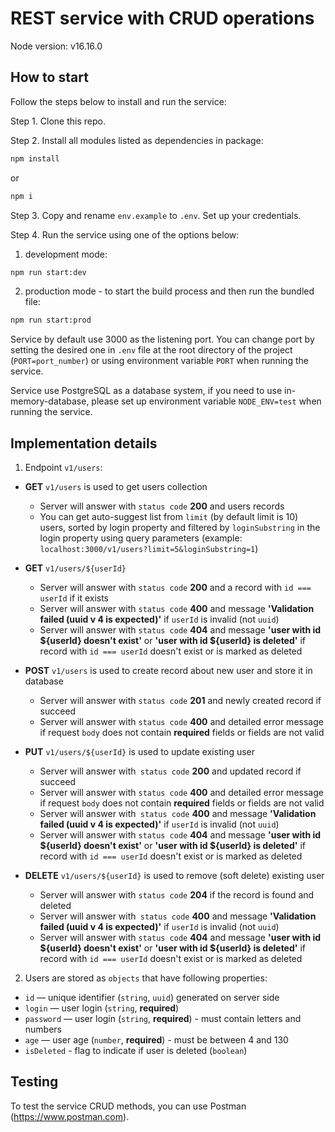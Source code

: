 # REST service with CRUD operations

Node version: v16.16.0

## How to start

Follow the steps below to install and run the service:

Step 1. Clone this repo.

Step 2. Install all modules listed as dependencies in package:

```bash
npm install
```

or

```bash
npm i
```

Step 3. Copy and rename `env.example` to `.env`. Set up your credentials.

Step 4. Run the service using one of the options below:

1. development mode:

```bash
npm run start:dev
```

2. production mode - to start the build process and then run the bundled file:

```bash
npm run start:prod
```

Service by default use 3000 as the listening port. You can change port by setting the desired one in `.env` file at the root directory of the project (`PORT=port_number`) or using environment variable `PORT` when running the service.

Service use PostgreSQL as a database system, if you need to use in-memory-database, please set up environment variable `NODE_ENV=test` when running the service.

## Implementation details

1. Endpoint `v1/users`:

- **GET** `v1/users` is used to get users collection

  - Server will answer with `status code` **200** and users records
  - You can get auto-suggest list from `limit` (by default limit is 10) users, sorted by login property and filtered by `loginSubstring` in the login property using query parameters (example: `localhost:3000/v1/users?limit=5&loginSubstring=1`)

- **GET** `v1/users/${userId}`

  - Server will answer with `status code` **200** and a record with `id === userId` if it exists
  - Server will answer with `status code` **400** and message **'Validation failed (uuid v 4 is expected)'**
    if `userId` is invalid (not `uuid`)
  - Server will answer with `status code` **404** and message **'user with id \${userId} doesn't exist'** or **'user with id \${userId} is deleted'** if record with `id === userId` doesn't exist or is marked as deleted

- **POST** `v1/users` is used to create record about new user and store it in database

  - Server will answer with `status code` **201** and newly created record if succeed
  - Server will answer with `status code` **400** and detailed error message if request `body` does not contain **required** fields or fields are not valid

- **PUT** `v1/users/${userId}` is used to update existing user

  - Server will answer with` status code` **200** and updated record if succeed
  - Server will answer with `status code` **400** and detailed error message if request `body` does not contain **required** fields or fields are not valid
  - Server will answer with` status code` **400** and message **'Validation failed (uuid v 4 is expected)'** if `userId` is invalid (not `uuid`)
  - Server will answer with `status code` **404** and message **'user with id \${userId} doesn't exist'** or **'user with id \${userId} is deleted'** if record with `id === userId` doesn't exist or is marked as deleted

- **DELETE** `v1/users/${userId}` is used to remove (soft delete) existing user
  - Server will answer with `status code` **204** if the record is found and deleted
  - Server will answer with` status code` **400** and message **'Validation failed (uuid v 4 is expected)'** if `userId` is invalid (not `uuid`)
  - Server will answer with `status code` **404** and message **'user with id \${userId} doesn't exist'** or **'user with id \${userId} is deleted'** if record with `id === userId` doesn't exist or is marked as deleted

2. Users are stored as `objects` that have following properties:

- `id` — unique identifier (`string`, `uuid`) generated on server side
- `login` — user login (`string`, **required**)
- `password` — user login (`string`, **required**) - must contain letters and numbers
- `age` — user age (`number`, **required**) - must be between 4 and 130
- `isDeleted` - flag to indicate if user is deleted (`boolean`)

## Testing

To test the service CRUD methods, you can use Postman (https://www.postman.com).

